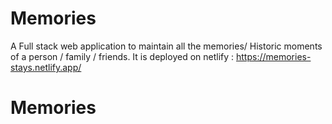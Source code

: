 # Memories
A Full stack web application to maintain all the memories/ Historic moments of a person / family / friends.
It is deployed on netlify : https://memories-stays.netlify.app/

# Memories
